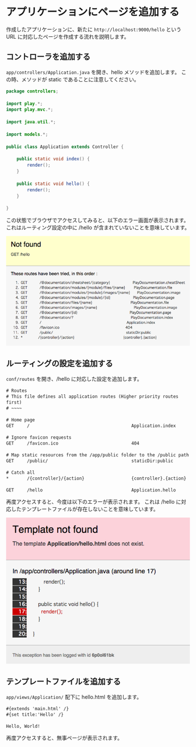 # アプリケーションにページを追加する

作成したアプリケーションに、新たに `http://localhost:9000/hello` という URL に対応したページを作成する流れを説明します。

## コントローラを追加する

`app/controllers/Application.java` を開き、hello メソッドを追加します。
この時、メソッドが static であることに注意してください。

```java
package controllers;

import play.*;
import play.mvc.*;

import java.util.*;

import models.*;

public class Application extends Controller {

    public static void index() {
        render();
    }

    public static void hello() {
    	render();
    }

}
```

この状態でブラウザでアクセスしてみると、以下のエラー画面が表示されます。
これはルーティング設定の中に /hello が含まれていないことを意味しています。

![04_01](../img/04_01.png)

## ルーティングの設定を追加する

`conf/routes` を開き、/hello に対応した設定を追加します。

```
# Routes
# This file defines all application routes (Higher priority routes first)
# ~~~~

# Home page
GET     /                                       Application.index

# Ignore favicon requests
GET     /favicon.ico                            404

# Map static resources from the /app/public folder to the /public path
GET     /public/                                staticDir:public

# Catch all
*       /{controller}/{action}                  {controller}.{action}

GET     /hello                                  Application.hello
```

再度アクセスすると、今度は以下のエラーが表示されます。
これは /hello に対応したテンプレートファイルが存在しないことを意味しています。

![04_02](../img/04_02.png)

## テンプレートファイルを追加する

`app/views/Application/` 配下に hello.html を追加します。

```
#{extends 'main.html' /}
#{set title:'Hello' /}

Hello, World!
```

再度アクセスすると、無事ページが表示されます。
